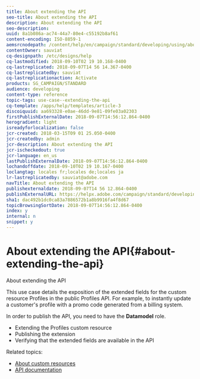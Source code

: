 ```yaml
---
title: About extending the API
seo-title: About extending the API
description: About extending the API
seo-description: 
uuid: 8a1b086a-ac74-44a7-80e4-c55192b8af61
content-encoding: ISO-8859-1
aemsrcnodepath: /content/help/en/campaign/standard/developing/using/about-extending-the-api
contentOwner: sauviat
cq-designpath: /etc/designs/help
cq-lastmodified: 2018-09-10T02 19 10.168-0400
cq-lastreplicated: 2018-09-07T14 56 14.367-0400
cq-lastreplicatedby: sauviat
cq-lastreplicationaction: Activate
products: SG_CAMPAIGN/STANDARD
audience: developing
content-type: reference
topic-tags: use-case--extending-the-api
cq-template: /apps/help/templates/article-3
discoiquuid: aa693328-e0ae-46dd-9e81-09fe03a02303
firstPublishExternalDate: 2018-09-07T14:56:12.864-0400
herogradient: light
isreadyforlocalization: false
jcr-created: 2018-03-15T09 01 25.050-0400
jcr-createdby: admin
jcr-description: About extending the API
jcr-ischeckedout: true
jcr-language: en_us
lastPublishExternalDate: 2018-09-07T14:56:12.864-0400
lochandoffdate: 2018-09-10T02 19 10.167-0400
loclangtag: locales fr;locales de;locales ja
lr-lastreplicatedby: sauviat@adobe.com
navTitle: About extending the API
publishexternaldate: 2018-09-07T14 56 12.864-0400
publishExternalURL: https://helpx.adobe.com/campaign/standard/developing/using/about-extending-the-api.html
sha1: dac492b1dc0ca83a7886572b1a8b9916fa4f8d67
topicBrowsingSortDate: 2018-09-07T14:56:12.864-0400
index: y
internal: n
snippet: y
---
```


# About extending the API{#about-extending-the-api}

About extending the API

This use case details the exposition of the extended fields for the custom resource Profiles in the public Profiles API. For example, to instantly update a customer's profile with a promo code generated from a billing system.

In order to publish the API, you need to have the **Datamodel** role.

* Extending the Profiles custom resource
* Publishing the extension
* Verifying that the extended fields are available in the API

Related topics:

* [About custom resources](../../developing/using/data-model-concepts.md)
* [API documentation](https://docs.campaign.adobe.com/doc/standard/en/api/ACS_API.html)

